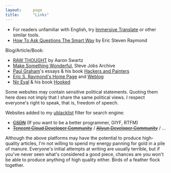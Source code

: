 ```yaml
---
layout:     page
title:      "Links"
---
```


- For readers unfamiliar with English, try [Immersive Translate](https://immersivetranslate.com/) or other similar tools.
- [How To Ask Questions The Smart Way](http://www.catb.org/~esr/faqs/smart-questions.html) by Eric Steven Raymond

Blog/Article/Book:

- [RAW THOUGHT](http://www.aaronsw.com/weblog/) by Aaron Swartz
- [Make Something Wonderful](https://stevejobsarchive.com/), Steve Jobs Archive
- [Paul Graham](http://www.paulgraham.com/articles.html)'s essays & his book [Hackers and Painters](http://www.amazon.com/gp/product/0596006624)
- [Eric S. Raymond's Home Page](http://www.catb.org/~esr/) and [Weblog](http://esr.ibiblio.org/)
- [Nir Eyal](https://www.nirandfar.com/) & his book [Hooked](https://www.nirandfar.com/hooked/)

Some websites may contain sensitive political statements. 
Quoting them here does not imply that I share the same political views.
I respect everyone's right to speak, that is, freedom of speech.

Websites added to my [ublacklist](https://iorate.github.io/ublacklist/) filter for search engine:

- ~~[CSDN](https://www.csdn.net/)~~ (If you want to be a better programmer, GIYF, RTFM)
- ~~[Tencent Cloud Developer Community](https://cloud.tencent.com/developer)~~ / 
  ~~[Aliyun Developer Community](https://developer.aliyun.com)~~ / ...

Although the above platforms may have the potential to produce high-quality articles, 
I'm not willing to spend my energy panning for gold in a pile of manure.
Everyone's initial attempts at writing are usually terrible, but if you've never seen what's considered a good piece, 
chances are you won't be able to produce anything of high quality either.
Birds of a feather flock together.